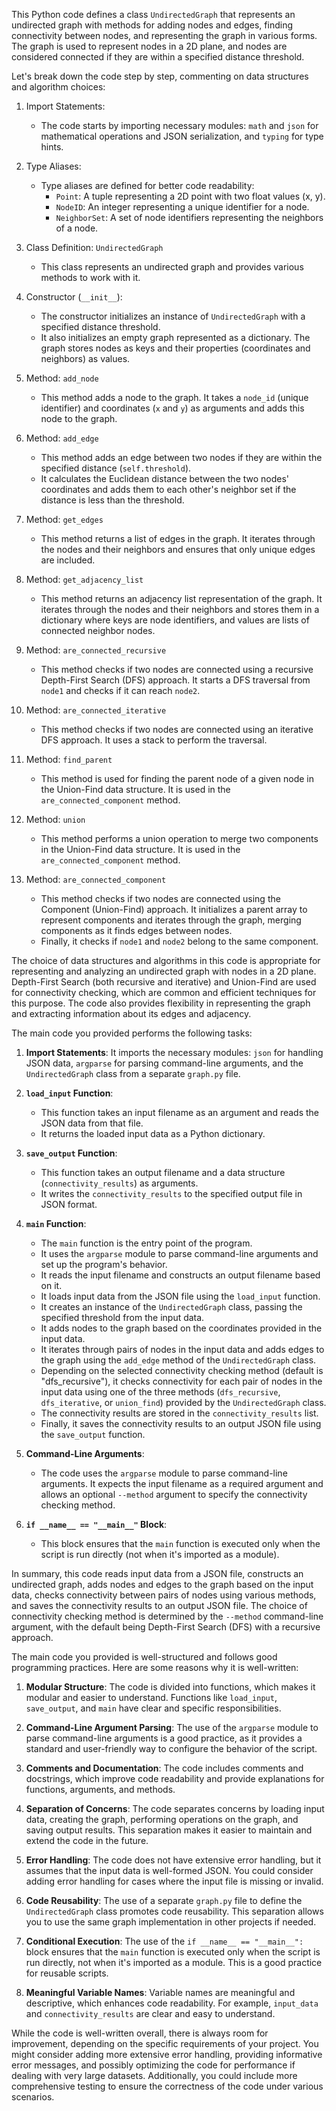 This Python code defines a class `UndirectedGraph` that represents an undirected graph with methods for adding nodes and edges, finding connectivity between nodes, and representing the graph in various forms. The graph is used to represent nodes in a 2D plane, and nodes are considered connected if they are within a specified distance threshold.

Let's break down the code step by step, commenting on data structures and algorithm choices:

1. Import Statements:
   - The code starts by importing necessary modules: `math` and `json` for mathematical operations and JSON serialization, and `typing` for type hints.

2. Type Aliases:
   - Type aliases are defined for better code readability:
     - `Point`: A tuple representing a 2D point with two float values (x, y).
     - `NodeID`: An integer representing a unique identifier for a node.
     - `NeighborSet`: A set of node identifiers representing the neighbors of a node.

3. Class Definition: `UndirectedGraph`
   - This class represents an undirected graph and provides various methods to work with it.

4. Constructor (`__init__`):
   - The constructor initializes an instance of `UndirectedGraph` with a specified distance threshold.
   - It also initializes an empty graph represented as a dictionary. The graph stores nodes as keys and their properties (coordinates and neighbors) as values.

5. Method: `add_node`
   - This method adds a node to the graph. It takes a `node_id` (unique identifier) and coordinates (`x` and `y`) as arguments and adds this node to the graph.

6. Method: `add_edge`
   - This method adds an edge between two nodes if they are within the specified distance (`self.threshold`).
   - It calculates the Euclidean distance between the two nodes' coordinates and adds them to each other's neighbor set if the distance is less than the threshold.

7. Method: `get_edges`
   - This method returns a list of edges in the graph. It iterates through the nodes and their neighbors and ensures that only unique edges are included.

8. Method: `get_adjacency_list`
   - This method returns an adjacency list representation of the graph. It iterates through the nodes and their neighbors and stores them in a dictionary where keys are node identifiers, and values are lists of connected neighbor nodes.

9. Method: `are_connected_recursive`
   - This method checks if two nodes are connected using a recursive Depth-First Search (DFS) approach. It starts a DFS traversal from `node1` and checks if it can reach `node2`.

10. Method: `are_connected_iterative`
    - This method checks if two nodes are connected using an iterative DFS approach. It uses a stack to perform the traversal.

11. Method: `find_parent`
    - This method is used for finding the parent node of a given node in the Union-Find data structure. It is used in the `are_connected_component` method.

12. Method: `union`
    - This method performs a union operation to merge two components in the Union-Find data structure. It is used in the `are_connected_component` method.

13. Method: `are_connected_component`
    - This method checks if two nodes are connected using the Component (Union-Find) approach. It initializes a parent array to represent components and iterates through the graph, merging components as it finds edges between nodes.
    - Finally, it checks if `node1` and `node2` belong to the same component.

The choice of data structures and algorithms in this code is appropriate for representing and analyzing an undirected graph with nodes in a 2D plane. Depth-First Search (both recursive and iterative) and Union-Find are used for connectivity checking, which are common and efficient techniques for this purpose. The code also provides flexibility in representing the graph and extracting information about its edges and adjacency.


The main code you provided performs the following tasks:

1. **Import Statements**: It imports the necessary modules: `json` for handling JSON data, `argparse` for parsing command-line arguments, and the `UndirectedGraph` class from a separate `graph.py` file.

2. **`load_input` Function**:
   - This function takes an input filename as an argument and reads the JSON data from that file.
   - It returns the loaded input data as a Python dictionary.

3. **`save_output` Function**:
   - This function takes an output filename and a data structure (`connectivity_results`) as arguments.
   - It writes the `connectivity_results` to the specified output file in JSON format.

4. **`main` Function**:
   - The `main` function is the entry point of the program.
   - It uses the `argparse` module to parse command-line arguments and set up the program's behavior.
   - It reads the input filename and constructs an output filename based on it.
   - It loads input data from the JSON file using the `load_input` function.
   - It creates an instance of the `UndirectedGraph` class, passing the specified threshold from the input data.
   - It adds nodes to the graph based on the coordinates provided in the input data.
   - It iterates through pairs of nodes in the input data and adds edges to the graph using the `add_edge` method of the `UndirectedGraph` class.
   - Depending on the selected connectivity checking method (default is "dfs_recursive"), it checks connectivity for each pair of nodes in the input data using one of the three methods (`dfs_recursive`, `dfs_iterative`, or `union_find`) provided by the `UndirectedGraph` class.
   - The connectivity results are stored in the `connectivity_results` list.
   - Finally, it saves the connectivity results to an output JSON file using the `save_output` function.

5. **Command-Line Arguments**:
   - The code uses the `argparse` module to parse command-line arguments. It expects the input filename as a required argument and allows an optional `--method` argument to specify the connectivity checking method.

6. **`if __name__ == "__main__"` Block**:
   - This block ensures that the `main` function is executed only when the script is run directly (not when it's imported as a module).

In summary, this code reads input data from a JSON file, constructs an undirected graph, adds nodes and edges to the graph based on the input data, checks connectivity between pairs of nodes using various methods, and saves the connectivity results to an output JSON file. The choice of connectivity checking method is determined by the `--method` command-line argument, with the default being Depth-First Search (DFS) with a recursive approach.


The main code you provided is well-structured and follows good programming practices. Here are some reasons why it is well-written:

1. **Modular Structure**: The code is divided into functions, which makes it modular and easier to understand. Functions like `load_input`, `save_output`, and `main` have clear and specific responsibilities.

2. **Command-Line Argument Parsing**: The use of the `argparse` module to parse command-line arguments is a good practice, as it provides a standard and user-friendly way to configure the behavior of the script.

3. **Comments and Documentation**: The code includes comments and docstrings, which improve code readability and provide explanations for functions, arguments, and methods.

4. **Separation of Concerns**: The code separates concerns by loading input data, creating the graph, performing operations on the graph, and saving output results. This separation makes it easier to maintain and extend the code in the future.

5. **Error Handling**: The code does not have extensive error handling, but it assumes that the input data is well-formed JSON. You could consider adding error handling for cases where the input file is missing or invalid.

6. **Code Reusability**: The use of a separate `graph.py` file to define the `UndirectedGraph` class promotes code reusability. This separation allows you to use the same graph implementation in other projects if needed.

7. **Conditional Execution**: The use of the `if __name__ == "__main__":` block ensures that the `main` function is executed only when the script is run directly, not when it's imported as a module. This is a good practice for reusable scripts.

8. **Meaningful Variable Names**: Variable names are meaningful and descriptive, which enhances code readability. For example, `input_data` and `connectivity_results` are clear and easy to understand.

While the code is well-written overall, there is always room for improvement, depending on the specific requirements of your project. You might consider adding more extensive error handling, providing informative error messages, and possibly optimizing the code for performance if dealing with very large datasets. Additionally, you could include more comprehensive testing to ensure the correctness of the code under various scenarios.